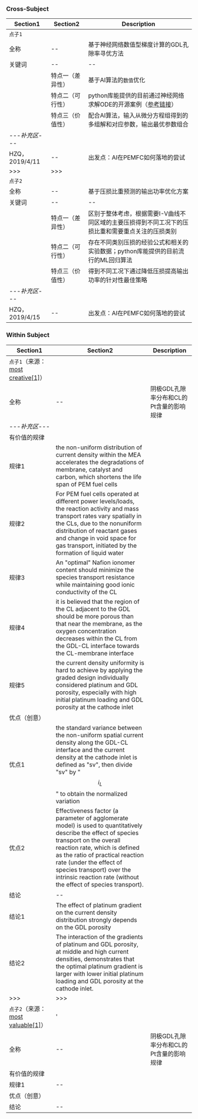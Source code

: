 <!-- <script type="text/javascript" src="http://cdn.mathjax.org/mathjax/latest/MathJax.js?config=default"></script> -->

### Cross-Subject

Section1 |  Section2 | Description |
------------ | ------------- | -------------
`点子1` | |
全称 | -- | 基于神经网络数值型梯度计算的GDL孔隙率寻优方法
关键词 | -- | -- 
| | 特点一（差异性） | 基于AI算法的`数值`优化
| | 特点二（可行性） | python库能提供的目前通过神经网络求解ODE的开源案例（[参考链接]()）
| | 特点三（价值性） | 配合AI算法，输入从微分方程组得到的多组解和对应参数，输出最优参数组合
*---补充区---* | 
HZQ，2019/4/11 |  -- | 出发点：AI在PEMFC如何落地的尝试
\>>> | \>>>
`点子2` | | 
全称 | -- | 基于压损比重预测的输出功率优化方案
关键词 | -- | --
| | 特点一（差异性） | 区别于整体考虑，根据需要I-V曲线不同区域的主要压损得到不同工况下的压损比重和需要重点关注的压损类别
| | 特点二（可行性） | 存在不同类别压损的经验公式和相关的实验数据；python库能提供的目前流行的ML回归算法
| | 特点三（价值性） | 得到不同工况下通过降低压损提高输出功率的针对性最佳策略
*---补充区---* |
HZQ，2019/4/15 | -- | 出发点：AI在PEMFC如何落地的尝试

### Within Subject

Section1 |  Section2 | Description |
------------ | ------------- | -------------
`点子1`（来源：[most creative[1]](./GDL_PorosityDistribution.md#Representative_theses)） |
全称 | -- | 阴极GDL孔隙率分布和CL的Pt含量的影响规律
*---补充区---* | 
有价值的规律 |
规律1 | the non-uniform distribution of current density within the MEA accelerates the degradations of membrane, catalyst and carbon, which shortens the life span of PEM fuel cells
规律2 | For PEM fuel cells operated at different power levels/loads, the reaction activity and mass transport rates vary spatially in the CLs, due to the nonuniform distribution of reactant gases and change in void space for gas transport, initiated by the formation of liquid water
规律3 | An "optimal" Nafion ionomer content should minimize the species transport resistance while maintaining good ionic conductivity of the CL
规律4 | it is believed that the region of the CL adjacent to the GDL should be more porous than that near the membrane, as the oxygen concentration decreases within the CL from the GDL-CL interface towards the CL-membrane interface
规律5 | the current density uniformity is hard to achieve by applying the graded design individually considered platinum and GDL porosity, especially with high initial platinum loading and GDL porosity at the cathode inlet
优点（创意） |
优点1 | the standard variance between the non-uniform spatial current density along the GDL-CL interface and the current density at the cathode inlet is defined as "sv", then divide "sv" by "$$i_{L}$$" to obtain the normalized variation
优点2 | Effectiveness factor (a parameter of agglomerate model) is used to quantitatively describe the effect of species transport on the overall reaction rate, which is defined as the ratio of practical reaction rate (under the effect of species transport) over the intrinsic reaction rate (without the effect of species transport).
结论 | --
结论1 | The effect of platinum gradient on the current density distribution strongly depends on the GDL porosity
结论2 | The interaction of the gradients of platinum and GDL porosity, at middle and high current densities, demonstrates that the optimal platinum gradient is larger with lower initial platinum loading and GDL porosity at the cathode inlet.
\>>> | \>>>
`点子2`（来源：[most valuable[1]](./GDL_PorosityDistribution.md#Representative_theses)） |'
全称 | -- | 阴极GDL孔隙率分布和CL的Pt含量的影响规律
有价值的规律 |
规律1 | --
优点（创意） |
结论 | --
